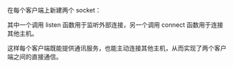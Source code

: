 在每个客户端上新建两个 socket：

其中一个调用 listen 函数用于监听外部连接，另一个调用 connect 函数用于连接其他主机。

这样每个客户端既能提供通讯服务，也能主动连接其他主机，从而实现了两个客户端之间的直接通信。
